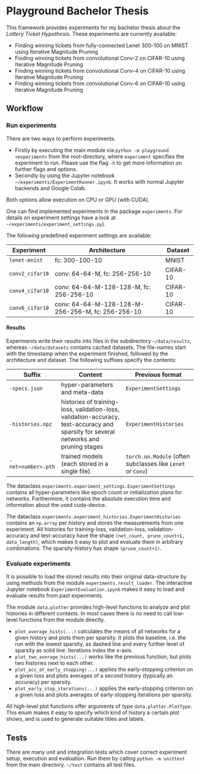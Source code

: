 # Playground Bachelor Thesis
This framework provides experiments for my bachelor thesis about the _Lottery Ticket Hypothesis_.
These experiments are currently available:
- Finding winning tickets from fully-connected Lenet 300-100 on MNIST using Iterative Magnitude Pruning
- Finding winning tickets from convolutional Conv-2 on CIFAR-10 using Iterative Magnitude Pruning
- Finding winning tickets from convolutional Conv-4 on CIFAR-10 using Iterative Magnitude Pruning
- Finding winning tickets from convolutional Conv-6 on CIFAR-10 using Iterative Magnitude Pruning

## Workflow
### Run experiments
There are two ways to perform experiments.
- Firstly by executing the main module via `python -m playground <experiment>` from the root-directory, where `experiment` specifies the experiment to run.
Please use the flag `-h` to get more information on further flags and options.
- Secondly by using the Jupyter notebook `~/experiments/ExperimentRunner.ipynb`.
It works with normal Jupyter backends and Google Colab.

Both options allow execution on CPU or GPU (with CUDA).

One can find implemented experiments in the package `experiments`.
For details on experiment settings have a look at `~/experiments/experiment_settings.py`).

The following predefined experiment settings are available:

Experiment | Architecture | Dataset
--- | --- | ---
`lenet-mnist` | fc: 300-100-10 | MNIST
`conv2_cifar10` | conv: 64-64-M, fc: 256-256-10 | CIFAR-10
`conv4_cifar10` | conv: 64-64-M-128-128-M, fc: 256-256-10 | CIFAR-10
`conv6_cifar10` | conv: 64-64-M-128-128-M-256-256-M, fc: 256-256-10 | CIFAR-10

#### Results
Experiments write their results into files in the subdirectory `~/data/results`, whereas `~/data/datasets` contains cached datasets.
The file-names start with the timestamp when the experiment finished, followed by the architecture and dataset.
The following suffixes specify the contents:

Suffix | Content | Previous format
--- | --- | ---
`-specs.json` | hyper-parameters and meta-data | `ExperimentSettings`
`-histories.npz` | histories of training-loss, validation-loss, validation-accuracy, test-accuracy and sparsity for several networks and pruning stages | `ExperimentHistories`
`-net<number>.pth`| trained models (each stored in a single file) | `torch.nn.Module` (often subclasses like `Lenet` or `Conv`)

The dataclass `experiments.experiment_settings.ExperimentSettings` contains all hyper-parameters like epoch count or initialization plans for networks.
Furthermore, it contains the absolute execution time and information about the used cuda-device.

The dataclass `experiments.experiment_histories.ExperimentHistories` contains an `np.array` per history and stores the measurements from one experiment.
All histories for training-loss, validation-loss, validation-accuracy and test-accuracy have the shape `(net_count, prune_count+1, data_length)`, which makes it easy to plot and evaluate them in arbitrary combinations.
The sparsity-history has shape `(prune_count+1)`.

### Evaluate experiments
It is possible to load the stored results into their original data-structure by using methods from the module `experiments.result_loader`.
The interactive Jupyter notebook `ExperimentEvaluation.ipynb` makes it easy to load and evaluate results from past experiments.

The module `data.plotter` provides high-level functions to analyze and plot histories in different contexts.
In most cases there is no need to call low-level functions from the module directly.
- `plot_average_hists(...)` calculates the means of all networks for a given history and plots them per sparsity.
It plots the baseline, i.e. the run with the lowest sparsity, as dashed line and every further level of sparsity as solid line.
Iterations index the x-axis.
- `plot_two_average_hists(...)` works like the previous function, but plots two histories next to each other.
- `plot_acc_at_early_stopping(...)` applies the early-stopping criterion on a given loss and plots averages of a second history (typically an accuracy) per sparsity.
- `plot_early_stop_iterations(...)` applies the early-stopping criterion on a given loss and plots averages of early-stopping iterations per sparsity.

All high-level plot functions offer arguments of type `data.plotter.PlotType`.
This enum makes it easy to specify which kind of history a certain plot shows, and is used to generate suitable titles and labels.

## Tests
There are many unit and integration tests which cover correct experiment setup, execution and evaluation.
Run them by calling `python -m unittest` from the main directory.
`~/test` contains all test files.